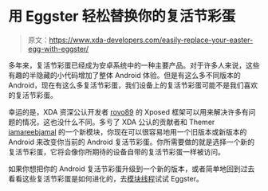 # 用 Eggster 轻松替换你的复活节彩蛋

> 原文：<https://www.xda-developers.com/easily-replace-your-easter-egg-with-eggster/>

多年来，复活节彩蛋已经成为安卓系统中的一种主要产品。对于许多人来说，这些有趣的半隐藏的小代码增加了整体 Android 体验。但是有这么多不同版本的 Android，现在有这么多复活节彩蛋，我们设备上的复活节彩蛋可能不是我们喜欢的复活节彩蛋。

幸运的是，XDA 资深公认开发者 [rovo89](http://forum.xda-developers.com/member.php?u=4419114) 的 Xposed 框架可以用来解决许多有问题的情况，这也没什么不同。多亏了 XDA 公认的贡献者和 Themer [iamareebjamal](http://forum.xda-developers.com/member.php?u=4782403) 的一个新模块，你现在可以很容易地用一个旧版本或新版本的 Android 来改变你当前的 Android 复活节彩蛋。你所需要做的就是选择一个新的复活节彩蛋，它将会像你所期待的设备自带的复活节彩蛋一样被访问。

如果你想把你的 Android 复活节彩蛋升级到一个新的版本，或者简单地回到过去看看这些复活节彩蛋是如何进化的，去[模块线程](http://forum.xda-developers.com/xposed/modules/xposed-eggster-1-0-replace-easter-eggs-t2758583)试试 Eggster。